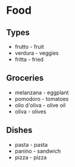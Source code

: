 # Food

## Types
* frutto - fruit
* verdura - veggies
* fritta - fried

## Groceries
* melanzana - eggplant
* pomodoro - tomatoes
* olio d'oliva - olive oil
* oliva - olives

## Dishes
* pasta - pasta
* panino - sandwich
* pizza - pizza
